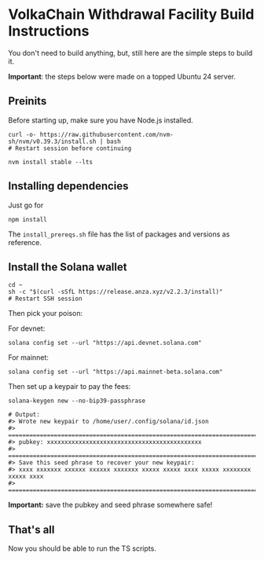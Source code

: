 
# VolkaChain Withdrawal Facility Build Instructions

You don't need to build anything, but, still here are the simple steps to build it.

**Important**: the steps below were made on a topped Ubuntu 24 server.

## Preinits

Before starting up, make sure you have Node.js installed.

```shell
curl -o- https://raw.githubusercontent.com/nvm-sh/nvm/v0.39.3/install.sh | bash
# Restart session before continuing

nvm install stable --lts
```

## Installing dependencies

Just go for

```shell
npm install
```

The `install_prereqs.sh` file has the list of packages and versions as reference.

## Install the Solana wallet

```shell
cd ~
sh -c "$(curl -sSfL https://release.anza.xyz/v2.2.3/install)"
# Restart SSH session
```

Then pick your poison:

For devnet:

```shell
solana config set --url "https://api.devnet.solana.com"
```

For mainnet:

```shell
solana config set --url "https://api.mainnet-beta.solana.com"
```

Then set up a keypair to pay the fees:

```shell
solana-keygen new --no-bip39-passphrase

# Output:
#> Wrote new keypair to /home/user/.config/solana/id.json
#> =============================================================================
#> pubkey: xxxxxxxxxxxxxxxxxxxxxxxxxxxxxxxxxxxxxxxxxxxx
#> =============================================================================
#> Save this seed phrase to recover your new keypair:
#> xxxx xxxxxxx xxxxxx xxxxxx xxxxxxx xxxxx xxxxx xxxx xxxxx xxxxxxxx xxxxx xxxx
#> =============================================================================
```

**Important:** save the pubkey and seed phrase somewhere safe!

## That's all

Now you should be able to run the TS scripts.
